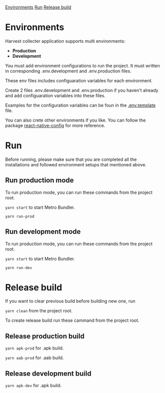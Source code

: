 [Environments](#environments)
[Run](#run)
[Release build](#release)

# Environments

Harvest collecter application supports multi environments: 

- **Production**
- **Development**

You must add environment configurations to run the project. It must written in corresponding .env.development and .env.production files.

These env files includes configuaration variables for each environment.

Create 2 files .env.development and .env.production if you haven't already and add configuaration variables into these files.

Examples for the configuration variables can be foun in the [.env.template](.env.template) file.

You can also crete other environments if you like. You can follow the package [react-native-config](https://www.npmjs.com/package/react-native-config/v/1.4.11) for more reference.

# Run

Before running, please make sure that you are completed all the installations and followed environment setups that mentioned above.

## Run production mode

To run production mode, you can run these commands from the project root.

`yarn start` to start Metro Bundler.

`yarn run-prod`

## Run development mode

To run production mode, you can run these commands from the project root.

`yarn start` to start Metro Bundler.

`yarn run-dev`


# Release build

If you want to clear previous build before building new one, run

`yarn clean` from the project root.

To create release build run these cammand from the project root.

## Release production build

`yarn apk-prod` for .apk build.

`yarn aab-prod` for .aab build.

## Release development build

`yarn apk-dev` for .apk build.

